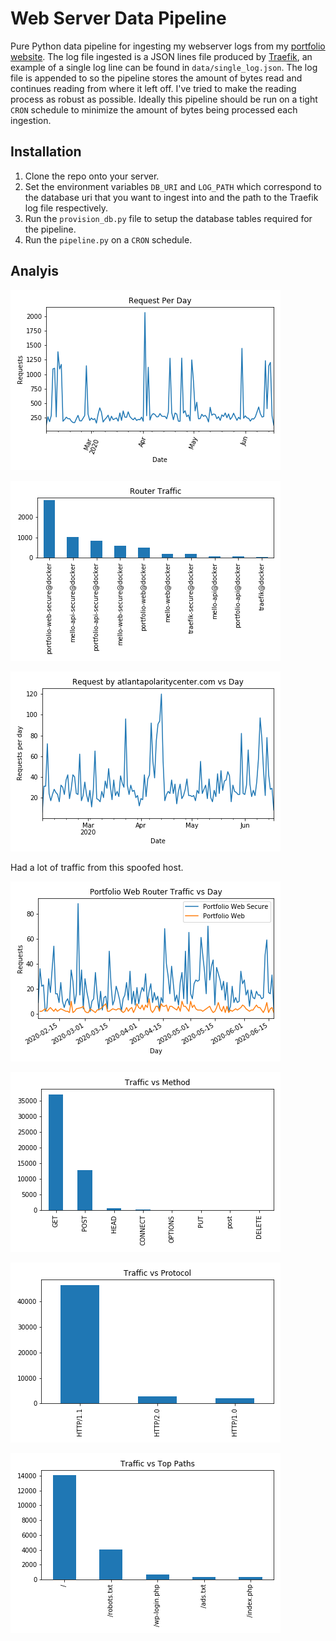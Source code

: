 # Web Server Data Pipeline

Pure Python data pipeline for ingesting my webserver logs from my [portfolio website](https://niccannon.com/). The log file ingested is a JSON lines file produced by [Traefik](https://containo.us/traefik/), an example of a single log line can be found in `data/single_log.json`. The log file is appended to so the pipeline stores the amount of bytes read and continues reading from where it left off. I've tried to make the reading process as robust as possible. Ideally this pipeline should be run on a tight `CRON` schedule to minimize the amount of bytes being processed each ingestion.

## Installation

1. Clone the repo onto your server.
2. Set the environment variables `DB_URI` and `LOG_PATH` which correspond to the database uri that you want to ingest into and the path to the Traefik log file respectively.
3. Run the `provision_db.py` file to setup the database tables required for the pipeline.
4. Run the `pipeline.py` on a `CRON` schedule.

## Analyis

![req_day](plots/requests-per-day.png)

![router_traffic](plots/router-traffic.png)

![spoofed_host](plots/spoofed-host-traffic.png)

Had a lot of traffic from this spoofed host.

![web_router](plots/web-router-traffic.png)

![traffic_method](plots/traffic-vs-method.png)

![traffic_protocol](plots/traffic-vs-protocol.png)

![traffic_paths](plots/traffic-vs-top-paths.png)
